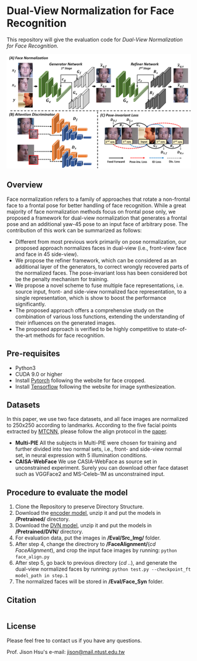 # Dual-View Normalization for Face Recognition
This repository will give the evaluation code for *Dual-View Normalization for Face Recognition*.


![Alt text](./imgs/Architecture.png)


Overview
--
Face normalization refers to a family of approaches that rotate a non-frontal face to a frontal pose for better handling of face recognition. While a great majority of face normalization methods focus on frontal pose only, we proposed a framework for dual-view normalization that generates a frontal pose and an additional yaw-45 pose to an input face of arbitrary pose. The contribution of this work can be summarized as follows:
- Different from most previous work primarily on pose normalization, our proposed approach normalizes faces in dual-view (i.e., front-view face and face in 45 side-view).
- We propose the refiner framework, which can be considered as an additional layer of the generators, to correct wrongly recovered parts of the normalized faces. The pose-invariant loss has been considered bot be the penalty mechanism for training.
- We propose a novel scheme to fuse multiple face representations, i.e. source input, front- and side-view normalized face representation, to a single representation, which is show to boost the performance significantly.
- The proposed approach offers a comprehensive study on the combination of various loss functions, extending the understanding of their influences on the generated images.
- The proposed approach is verified to be highly competitive to state-of-the-art methods for face recognition.


Pre-requisites
-- 
- Python3
- CUDA 9.0 or higher
- Install [Pytorch](https://pytorch.org/) following the website for face cropped.
- Install [Tensorflow](https://www.tensorflow.org/) following the website for image synthesizeation.

 

Datasets
--
In this paper, we use two face datasets, and all face images are normalized to 250x250 according to landmarks. According to the five facial points extracted by [MTCNN](https://arxiv.org/abs/1604.02878), please follow the align protocol in the [paper]().
- **Multi-PIE** All the subjects in Multi-PIE were chosen for training and further divided into two normal sets, i.e., front- and side-view normal set, in neural expression with 5 illumination conditions.
- **CAISA-WebFace** We use CASIA-WebFace as source set in unconstrained experiment. Surely you can download other face dataset such as VGGFace2 and MS-Celeb-1M as unconstrained input. 
 
 
Procedure to evaluate the model
--
1. Clone the Repository to preserve Directory Structure. 
2. Download the [encoder model](https://drive.google.com/open?id=1yk_GN-rKWitRiw_6iXE0bEZu4G_rRfPT), unzip it and put the models in **/Pretrained/** directory.
3. Download the [DVN model](https://drive.google.com/open?id=1-GPU7OBgUJydpRW1YWaojir_BSSr3_X_), unzip it and put the models in **/Pretrained/DVN/** directory.
4. For evaluation data, put the images in **/Eval/Src_Img/** folder. 
5. After step 4, change the directrory to **/FaceAlignment/**(*cd FaceAlignment*), and crop the input face images by running:
```python face_align.py```
6. After step 5, go back to previous directory (*cd ..*), and generate the dual-view normalized faces by running:
```python test.py --checkpoint_ft model_path in step.1```
5. The normalized faces will be stored in **/Eval/Face_Syn** folder.


 
Citation
--
```
```

License 
--
Please feel free to contact us if you have any questions.

Prof. Jison Hsu's e-mail: jison@mail.ntust.edu.tw
